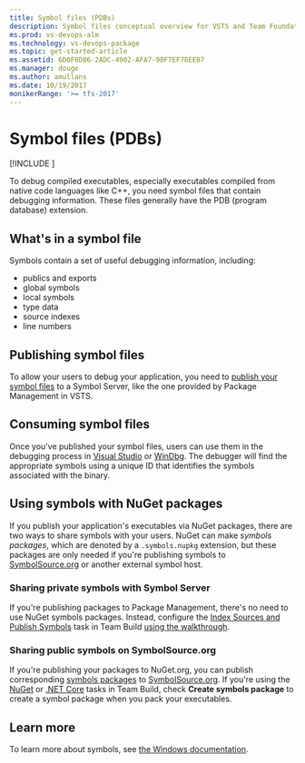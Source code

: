 ```yaml
---
title: Symbol files (PDBs)
description: Symbol files conceptual overview for VSTS and Team Foundation Server
ms.prod: vs-devops-alm
ms.technology: vs-devops-package
ms.topic: get-started-article
ms.assetid: 6D0F0D86-2ADC-4902-AFA7-98F7EF78EE07
ms.manager: douge
ms.author: amullans
ms.date: 10/19/2017
monikerRange: '>= tfs-2017'
---
```


 

# Symbol files (PDBs)

[!INCLUDE [](../_shared/availability-symbols.md)]

To debug compiled executables, especially executables compiled from native code languages like C++, you need symbol files that contain debugging information. These files generally have the PDB (program database) extension. 

## What's in a symbol file
Symbols contain a set of useful debugging information, including:
- publics and exports
- global symbols
- local symbols
- type data
- source indexes
- line numbers

## Publishing symbol files
To allow your users to debug your application, you need to [publish your symbol files](/vsts/build-release/symbols/index) to a Symbol Server, like the one provided by Package Management in VSTS. 

## Consuming symbol files
Once you've published your symbol files, users can use them in the debugging process in [Visual Studio](../symbols/debug-with-symbols-visual-studio.md) or [WinDbg](../symbols/debug-with-symbols-windbg.md). The debugger will find the appropriate symbols using a unique ID that identifies the symbols associated with the binary.

## Using symbols with NuGet packages
If you publish your application's executables via NuGet packages, there are two ways to share symbols with your users. NuGet can make *symbols packages*, which are denoted by a `.symbols.nupkg` extension, but these packages are only needed if you're publishing symbols to [SymbolSource.org](http://www.symbolsource.org/) or another external symbol host.

### Sharing private symbols with Symbol Server
If you're publishing packages to Package Management, there's no need to use NuGet symbols packages. Instead, configure the [Index Sources and Publish Symbols](../../build-release/tasks/build/index-sources-publish-symbols.md) task in Team Build [using the walkthrough](../../build-release/symbols/index.md).

### Sharing public symbols on SymbolSource.org
If you're publishing your packages to NuGet.org, you can publish corresponding [symbols packages](https://docs.microsoft.com/en-us/nuget/create-packages/symbol-packages) to [SymbolSource.org](http://www.symbolsource.org/). If you're using the [NuGet](../../build-release/tasks/package/nuget.md) or [.NET Core](../../build-release/tasks/build/dotnet-core.md) tasks in Team Build, check **Create symbols package** to create a symbol package when you pack your executables.

## Learn more
To learn more about symbols, see [the Windows documentation](https://docs.microsoft.com/en-us/windows-hardware/drivers/debugger/introduction-to-symbols).
